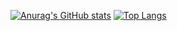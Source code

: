 [![Anurag's GitHub stats](https://github-readme-stats.vercel.app/api?username=ericdennis7&show_icons&theme=github_dark&hide=prs,issues)](https://github.com/anuraghazra/github-readme-stats)
[![Top Langs](https://github-readme-stats.vercel.app/api/top-langs/?username=ericdennis7&theme=github_dark&langs_count=2)](https://github.com/anuraghazra/github-readme-stats)
